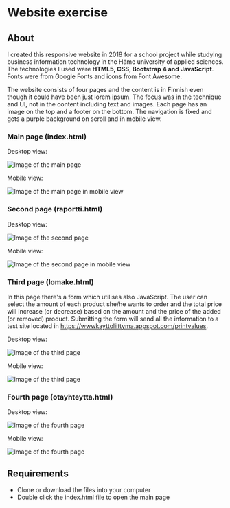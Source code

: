 # Website exercise

## About
I created this responsive website in 2018 for a school project while studying business information technology in the Häme university of applied sciences. The technologies I used were **HTML5, CSS, Bootstrap 4 and JavaScript**. Fonts were from Google Fonts and icons from Font Awesome. 

The website consists of four pages and the content is in Finnish even though it could have been just lorem ipsum. The focus was in the technique and UI, not in the content including text and images.
Each page has an image on the top and a footer on the bottom. The navigation is fixed and gets a purple background on scroll and in mobile view.

### Main page (index.html)
Desktop view:

![Image of the main page](img/index.png)

Mobile view:

![Image of the main page in mobile view](img/index2.png)

### Second page (raportti.html)
Desktop view:

![Image of the second page](img/raportti.png)

Mobile view:

![Image of the second page in mobile view](img/raportti2.png)

### Third page (lomake.html)
In this page there's a form which utilises also JavaScript. The user can select the amount of each product she/he wants to order and the total price will increase (or decrease) based on the amount and the price of the added (or removed) product. Submitting the form will send all the information to a test site located in https://wwwkayttoliittyma.appspot.com/printvalues.

Desktop view:

![Image of the third page](img/lomake.png)

Mobile view:

![Image of the third page](img/lomake2.png)

### Fourth page (otayhteytta.html)
Desktop view:

![Image of the fourth page](img/otayhteytta.png)

Mobile view:

![Image of the fourth page](img/otayhteytta2.png)

## Requirements
* Clone or download the files into your computer
* Double click the index.html file to open the main page
